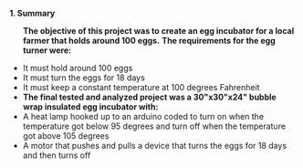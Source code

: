 <b>1. Summary</b>

<ul>

<b> The objective of this project was to create an egg incubator for a local farmer that holds around 100 eggs.</b>
<b> The requirements for the egg turner were:</b>
<li> It must hold around 100 eggs</li>
<li> It must turn the eggs for 18 days</li>
<li> It must keep a constant temperature at 100 degrees Fahrenheit<li/>
<b> The final tested and analyzed project was a 30"x30"x24" bubble wrap insulated egg incubator with:</b>
<li> A heat lamp hooked up to an arduino coded to turn on when the temperature got below 95 degrees and turn off when the temperature got above 105 degrees</li>
<li> A motor that pushes and pulls a device that turns the eggs for 18 days and then turns off</li>

 



</ul>
